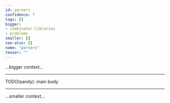 ```yaml
---
id: parsers
confidence: 7
tags: []
bigger:
- combinator-libraries
- problems
smaller: []
see-also: []
name: "parsers"
teaser: ""
---
```



...bigger context...

---

TODO(sandy): main body

---

...smaller context...
